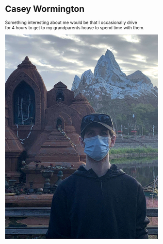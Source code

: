 # Casey Wormington

Something interesting about me would be that I occasionally drive<br>
for 4 hours to get to my grandparents house to spend time with them.

![A picture of me](IMG_3430.jpg)